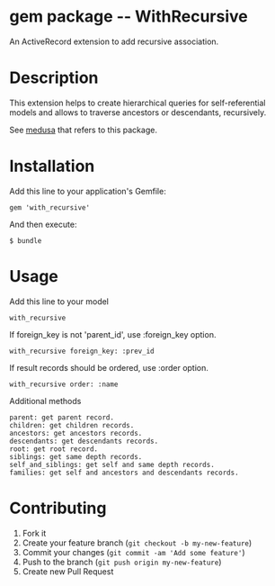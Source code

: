 # gem package -- WithRecursive

An ActiveRecord extension to add recursive association.

# Description

This extension helps to create hierarchical queries for
self-referential models and allows to traverse ancestors or
descendants, recursively.

See
[medusa](https://github.com/misasa/medusa "follow instruction")
that refers to this package.

# Installation

Add this line to your application's Gemfile:

    gem 'with_recursive'

And then execute:

    $ bundle



# Usage

Add this line to your model

    with_recursive

If foreign_key is not 'parent_id', use :foreign_key option.

    with_recursive foreign_key: :prev_id

If result records should be ordered, use :order option.

    with_recursive order: :name

Additional methods

    parent: get parent record.
    children: get children records.
    ancestors: get ancestors records.
    descendants: get descendants records.
    root: get root record.
    siblings: get same depth records.
    self_and_siblings: get self and same depth records.
    families: get self and ancestors and descendants records.

# Contributing

1. Fork it
2. Create your feature branch (`git checkout -b my-new-feature`)
3. Commit your changes (`git commit -am 'Add some feature'`)
4. Push to the branch (`git push origin my-new-feature`)
5. Create new Pull Request
